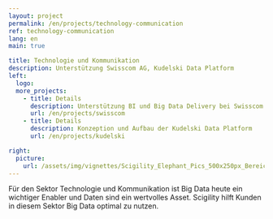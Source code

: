 ```yaml
---
layout: project
permalink: /en/projects/technology-communication
ref: technology-communication
lang: en
main: true

title: Technologie und Kommunikation
description: Unterstützung Swisscom AG, Kudelski Data Platform
left:
  logo:
  more_projects:
    - title: Details
      description: Unterstützung BI und Big Data Delivery bei Swisscom
      url: /en/projects/swisscom
    - title: Details
      description: Konzeption und Aufbau der Kudelski Data Platform
      url: /en/projects/kudelski

right:
  picture:
    url: /assets/img/vignettes/Scigility_Elephant_Pics_500x250px_Bereich_1.jpg
---
```


Für den Sektor Technologie und Kommunikation ist Big Data heute ein wichtiger Enabler und Daten sind ein wertvolles Asset. Scigility hilft Kunden in diesem Sektor Big Data optimal zu nutzen.
